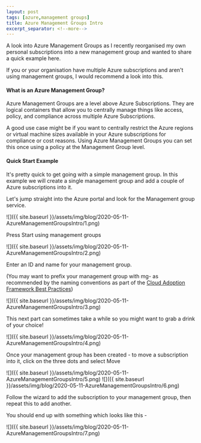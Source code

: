 ```yaml
---
layout: post
tags: [azure,management groups]
title: Azure Management Groups Intro
excerpt_separator: <!--more-->
---
```

A look into Azure Management Groups as I recently reorganised my own personal subscriptions into a new management group and wanted to share a quick example here.

If you or your organisation have multiple Azure subscriptions and aren't using management groups, I would recommend a look into this.

#### What is an Azure Management Group?

Azure Management Groups are a level above Azure Subscriptions. They are logical containers that allow you to centrally manage things like access, policy, and compliance across multiple Azure Subscriptions.

A good use case might be if you want to centrally restrict the Azure regions or virtual machine sizes available in your Azure subscriptions for compliance or cost reasons. Using Azure Management Groups you can set this once using a policy at the Management Group level.

<!--more-->

#### Quick Start Example

It's pretty quick to get going with a simple management group. In this example we will create a single management group and add a couple of Azure subscriptions into it.

Let's jump straight into the Azure portal and look for the Management group service.

![]({{ site.baseurl }}/assets/img/blog/2020-05-11-AzureManagementGroupsIntro/1.png)

Press Start using management groups

![]({{ site.baseurl }}/assets/img/blog/2020-05-11-AzureManagementGroupsIntro/2.png)

Enter an ID and name for your management group.

(You may want to prefix your management group with mg- as recommended by the naming conventions as part of the <a href="https://docs.microsoft.com/en-us/azure/cloud-adoption-framework/ready/azure-best-practices/naming-and-tagging" target="_blank">Cloud Adoption Framework Best Practices</a>)

![]({{ site.baseurl }}/assets/img/blog/2020-05-11-AzureManagementGroupsIntro/3.png)

This next part can sometimes take a while so you might want to grab a drink of your choice!

![]({{ site.baseurl }}/assets/img/blog/2020-05-11-AzureManagementGroupsIntro/4.png)

Once your management group has been created - to move a subscription into it, click on the three dots and select Move

![]({{ site.baseurl }}/assets/img/blog/2020-05-11-AzureManagementGroupsIntro/5.png)
![]({{ site.baseurl }}/assets/img/blog/2020-05-11-AzureManagementGroupsIntro/6.png)

Follow the wizard to add the subscription to your management group, then repeat this to add another.

You should end up with something which looks like this -

![]({{ site.baseurl }}/assets/img/blog/2020-05-11-AzureManagementGroupsIntro/7.png)



